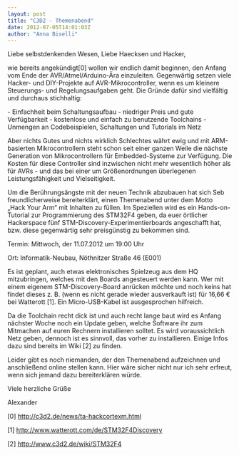 ```yaml
---
layout: post
title: "C3D2 - Themenabend"
date: 2012-07-05T14:01:03Z
author: "Anna Biselli"
---
```


<p>
Liebe selbstdenkenden Wesen,
Liebe Haecksen und Hacker,
</p>

<p>
wie bereits angekündigt[0] wollen wir endlich damit beginnen, den Anfang vom Ende
der AVR/Atmel/Arduino-Ära einzuleiten. Gegenwärtig setzen viele Hacker- und
DIY-Projekte auf AVR-Mikrocontroller, wenn es um kleinere Steuerungs- und
Regelungsaufgaben geht. Die Gründe dafür sind vielfältig und durchaus stichhaltig:
</p>

<p>
- Einfachheit beim Schaltungsaufbau
- niedriger Preis und gute Verfügbarkeit
- kostenlose und einfach zu benutzende Toolchains
- Unmengen an Codebeispielen, Schaltungen und Tutorials im Netz
</p>

<p>
Aber nichts Gutes und nichts wirklich Schlechtes währt ewig und mit
ARM-basierten Mikrocontrollern steht schon seit einer ganzen Weile die nächste
Generation von Mikrocontrollern für Embedded-Systeme zur Verfügung. Die Kosten
für diese Controller sind inzwischen nicht mehr wesentlich höher als für AVRs -
und das bei einer um Größenordnungen überlegenen Leistungsfähigkeit und
Vielseitigkeit.
</p>

<p>
Um die Berührungsängste mit der neuen Technik abzubauen hat sich Seb
freundlicherweise bereiterklärt, einen Themenabend unter dem Motto „Hack Your
Arm“ mit Inhalten zu füllen. Im Speziellen wird es ein Hands-on-Tutorial zur
Programmierung  des STM32F4 geben, da euer örtlicher Hackerspace fünf
STM-Discovery-Experimentierboards angeschafft hat, bzw. diese gegenwärtig sehr
preisgünstig zu bekommen sind.
</p>

<p>
Termin:	Mittwoch, der 11.07.2012 um 19:00 Uhr
</p>

<p>
Ort:	Informatik-Neubau, Nöthnitzer Straße 46 (E001)
</p>

<p>
Es ist geplant, auch etwas
elektronisches Spielzeug aus dem HQ mitzubringen, welches mit den Boards
angesteuert werden kann. Wer mit einem eigenem STM-Discovery-Board anrücken
möchte und noch keins hat findet dieses z. B. (wenn es nicht gerade wieder
ausverkauft ist) für 16,66 € bei Watterott [1].  Ein Micro-USB-Kabel ist
ausgesprochen hilfreich.
</p>

<p>
Da die Toolchain recht dick ist und auch recht lange baut wird es Anfang
nächster Woche noch ein Update geben, welche Software ihr zum Mitmachen auf
euren Rechnern installieren solltet. Es wird voraussichtlich Netz geben, dennoch
ist es sinnvoll, das vorher zu installieren. Einige Infos dazu sind bereits im
Wiki [2] zu finden.
</p>

<p>
Leider gibt es noch niemanden, der den Themenabend aufzeichnen und anschließend
online stellen kann. Hier wäre sicher nicht nur ich sehr erfreut, wenn sich
jemand dazu bereiterklären würde.
</p>

<p>
Viele herzliche Grüße
</p>

<p>
Alexander
</p>

<p>
[0] <a href="http://c3d2.de/news/ta-hackcortexm.html" class="urlextern" title="http://c3d2.de/news/ta-hackcortexm.html" rel="nofollow">http://c3d2.de/news/ta-hackcortexm.html</a>
</p>

<p>
[1] <a href="http://www.watterott.com/de/STM32F4Discovery" class="urlextern" title="http://www.watterott.com/de/STM32F4Discovery" rel="nofollow">http://www.watterott.com/de/STM32F4Discovery</a>
</p>

<p>
[2] <a href="http://www.c3d2.de/wiki/STM32F4" class="urlextern" title="http://www.c3d2.de/wiki/STM32F4" rel="nofollow">http://www.c3d2.de/wiki/STM32F4</a>
</p>
